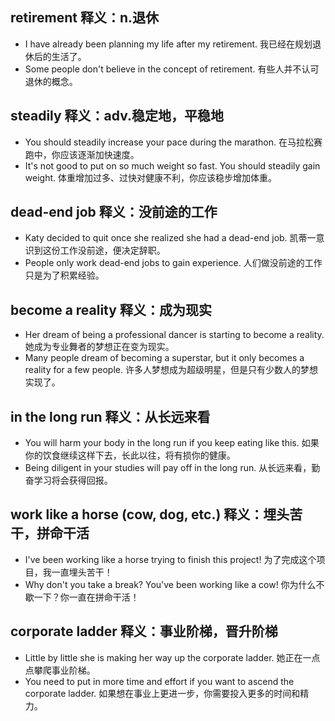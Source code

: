## retirement 释义：n.退休
* I have already been planning my life after my retirement. 我已经在规划退休后的生活了。
* Some people don't believe in the concept of retirement. 有些人并不认可退休的概念。

## steadily 释义：adv.稳定地，平稳地
* You should steadily increase your pace during the marathon. 在马拉松赛跑中，你应该逐渐加快速度。
* It's not good to put on so much weight so fast. You should steadily gain weight. 体重增加过多、过快对健康不利，你应该稳步增加体重。

## dead-end job 释义：没前途的工作
* Katy decided to quit once she realized she had a dead-end job. 凯蒂一意识到这份工作没前途，便决定辞职。
* People only work dead-end jobs to gain experience. 人们做没前途的工作只是为了积累经验。

## become a reality 释义：成为现实
* Her dream of being a professional dancer is starting to become a reality. 她成为专业舞者的梦想正在变为现实。
* Many people dream of becoming a superstar, but it only becomes a reality for a few people. 许多人梦想成为超级明星，但是只有少数人的梦想实现了。

## in the long run 释义：从长远来看
* You will harm your body in the long run if you keep eating like this. 如果你的饮食继续这样下去，长此以往，将有损你的健康。
* Being diligent in your studies will pay off in the long run. 从长远来看，勤奋学习将会获得回报。

## work like a horse (cow, dog, etc.) 释义：埋头苦干，拼命干活
* I've been working like a horse trying to finish this project! 为了完成这个项目，我一直埋头苦干！
* Why don't you take a break? You've been working like a cow! 你为什么不歇一下？你一直在拼命干活！

## corporate ladder 释义：事业阶梯，晋升阶梯
* Little by little she is making her way up the corporate ladder. 她正在一点点攀爬事业阶梯。
* You need to put in more time and effort if you want to ascend the corporate ladder. 如果想在事业上更进一步，你需要投入更多的时间和精力。

